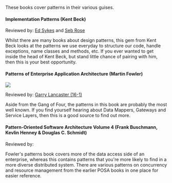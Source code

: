 These books cover patterns in their various guises.

#### Implementation Patterns (Kent Beck)
Reviewed by: [Ed Sykes](http://accu.org/index.php?module=bookreviews&func=search&rid=1813) and [Seb Rose](http://accu.org/index.php?module=bookreviews&func=search&rid=1829)

Whilst there are many books about design patterns, this gem from Kent Beck looks at the patterns we use everyday to structure our code, handle exceptions, name classes and methods, etc. If you ever wanted to get inside the head of Kent Beck, but stand little chance of pairing with him, then this is your best opportunity.

#### Patterns of Enterprise Application Architecture (Martin Fowler)
![](http://ecx.images-amazon.com/images/I/51qUDlTiScL._SL110_.jpg)

Reviewed by: [Garry Lancaster (16-1)](http://accu.org/index.php?module=bookreviews&func=search&rid=274)

Aside from the Gang of Four, the patterns in this book are probably the most well known. If you find yourself hearing about Data Mappers, Gateways and Service Layers, then this is a good source to find out more.

#### Pattern-Oriented Software Architecture Volume 4 (Frank Buschmann, Kevlin Henney & Douglas C. Schmidt)
Reviewed by: 

Fowler's patterns book covers more of the data access side of an enterprise, whereas this contains patterns that you're more likely to find in a more diverse distributed system. There are various patterns on concurrency and resource management from the earlier POSA books in one place for easier reference.